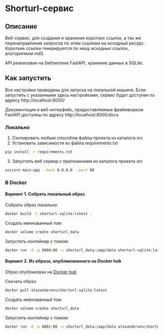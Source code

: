# Shorturl-сервис

## Описание

Веб-сервис, для создания и хранения коротких ссылок, а так же перенаправления запросов по этим ссылкам на исходный ресурс.
Короткие ссылки генерируются по хешу исходных ссылок, алогоритмом md5.

API реализован на библиотеке FastAPI, хранение данных в SQLite.

## Как запустить

Все настройки приведены для запуска на локальной машине.
Если запустить с указанными здесь настройками, сервис будет доступен по адресу http://localhost:8000/

Документация и веб-интерфейс, предоставляемые фреймворком FastAPI доступны по адресу http://localhost:8000/docs

### Локально

1. Скопировать любым способом файлы проекта из каталога src
2. Установить зависимости из файла requirements.txt
```bash
pip install -r requirements.txt
```
3. Запустить веб сервер с приложением из каталога проекта src
```bash
uvicorn main:app --host 0.0.0.0 --port 80
```
### В Docker

#### Вариант 1. Собрать локальный образ

Собрать образ локально:
```bash
docker build -t shorturl-sqlite:latest .
```
Создать именованный том:
```bash
docker volume create shorturl_data
```
Запустить контейнер с томом:
```bash
docker run -d -p 8000:80 -v shorturl_data:/app/data shorturl-sqlite:latest
```

#### Вариант 2. Из образа, опубликованного на Docker hub

Образ опубликован на [Docker hub](https://hub.docker.com/repository/docker/alexanderanv/shorturl-sqlite)

Скачать образ:
```bash
docker pull alexanderanv/shorturl-sqlite:latest
```
Создать именованный том:
```bash
docker volume create shorturl_data
```

Запустить контейнер с томом:
```bash
docker run -d -p 8001:80 -v shorturl_data:/app/data alexanderanv/shorturl-sqlite:latest
```

